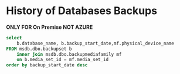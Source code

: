 # History of Databases Backups

**ONLY FOR On Premise NOT AZURE**

``` SQL
select 
    b.database_name, b.backup_start_date,mf.physical_device_name
FROM msdb.dbo.backupset b
    inner join msdb.dbo.backupmediafamily mf  
    on b.media_set_id = mf.media_set_id 
order by backup_start_date desc
```
